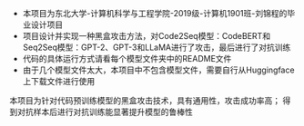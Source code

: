 * 本项目为东北大学-计算机科学与工程学院-2019级-计算机1901班-刘锦程的毕业设计项目
* 项目设计并实现一种黑盒攻击方法，对Code2Seq模型：CodeBERT和Seq2Seq模型：GPT-2、GPT-3和LLaMA进行了攻击，最后进行了对抗训练
* 代码的具体运行方式请看每个模型文件夹中的README文件
* 由于几个模型文件太大，本项目中不包含模型文件，需要自行从Huggingface上下载文件进行使用

本项目为针对代码预训练模型的黑盒攻击技术，具有通用性，攻击成功率高；
得到对抗样本后进行对抗训练能显著提升模型的鲁棒性
